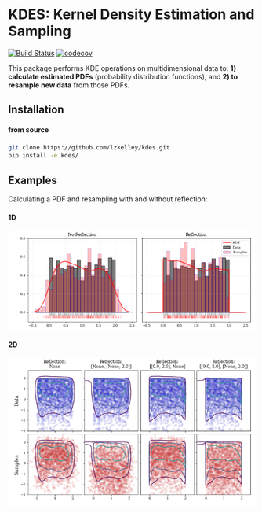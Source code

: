 # KDES: Kernel Density Estimation and Sampling

[![Build Status](https://travis-ci.org/lzkelley/kdes.svg?branch=master)](https://travis-ci.org/lzkelley/kdes)
[![codecov](https://codecov.io/gh/lzkelley/kdes/branch/master/graph/badge.svg)](https://codecov.io/gh/lzkelley/kdes)

This package performs KDE operations on multidimensional data to: **1) calculate estimated PDFs** (probability distribution functions), and **2) to resample new data** from those PDFs.

## Installation

#### from source

```bash
git clone https://github.com/lzkelley/kdes.git
pip install -e kdes/
```


## Examples

Calculating a PDF and resampling with and without reflection:

#### 1D

![1D Samples with Reflection](docs/media/kde_1d_reflect.png)

#### 2D

![2D Samples with Reflection](docs/media/kde_2d_reflect.png)
